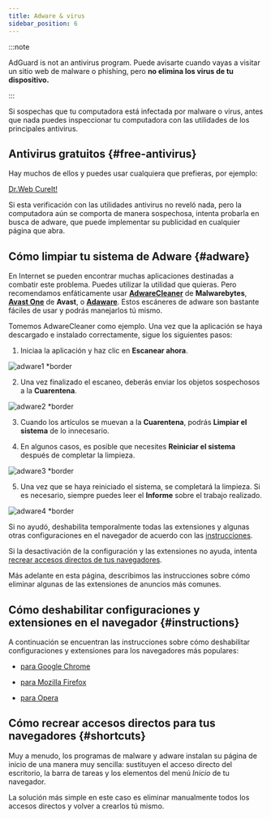 ```yaml
---
title: Adware & virus
sidebar_position: 6
---
```


:::note

AdGuard is not an antivirus program. Puede avisarte cuando vayas a visitar un sitio web de malware o phishing, pero **no elimina los virus de tu dispositivo.**

:::

Si sospechas que tu computadora está infectada por malware o virus, antes que nada puedes inspeccionar tu computadora con las utilidades de los principales antivirus.

## Antivirus gratuitos {#free-antivirus}

Hay muchos de ellos y puedes usar cualquiera que prefieras, por ejemplo:

[Dr.Web CureIt!](http://www.freedrweb.com/cureit/?lng=en)

Si esta verificación con las utilidades antivirus no reveló nada, pero la computadora aún se comporta de manera sospechosa, intenta probarla en busca de adware, que puede implementar su publicidad en cualquier página que abra.

## Cómo limpiar tu sistema de Adware {#adware}

En Internet se pueden encontrar muchas aplicaciones destinadas a combatir este problema. Puedes utilizar la utilidad que quieras. Pero recomendamos enfáticamente usar **[AdwareCleaner](https://www.malwarebytes.com/adwcleaner)** de **Malwarebytes**, **[Avast One](https://www.avast.com/c-adware-removal-tool)** de **Avast**, o **[Adaware](https://www.adaware.com)**. Estos escáneres de adware son bastante fáciles de usar y podrás manejarlos tú mismo.

Tomemos AdwareCleaner como ejemplo. Una vez que la aplicación se haya descargado e instalado correctamente, sigue los siguientes pasos:

1) Iniciaa la aplicación y haz clic en **Escanear ahora**.

![adware1 *border](https://cdn.adtidy.org/content/Kb/ad_blocker/guides/adware1.png)

2) Una vez finalizado el escaneo, deberás enviar los objetos sospechosos a la **Cuarentena**.

![adware2 *border](https://cdn.adtidy.org/content/Kb/ad_blocker/guides/adware2.png)

3) Cuando los artículos se muevan a la **Cuarentena**, podrás **Limpiar el sistema** de lo innecesario.

4) En algunos casos, es posible que necesites **Reiniciar el sistema** después de completar la limpieza.

![adware3 *border](https://cdn.adtidy.org/content/Kb/ad_blocker/guides/adware3.png)

5) Una vez que se haya reiniciado el sistema, se completará la limpieza. Si es necesario, siempre puedes leer el **Informe** sobre el trabajo realizado.

![adware4 *border](https://cdn.adtidy.org/content/Kb/ad_blocker/guides/adware4.png)

Si no ayudó, deshabilita temporalmente todas las extensiones y algunas otras configuraciones en el navegador de acuerdo con las [instrucciones](#instructions).

Si la desactivación de la configuración y las extensiones no ayuda, intenta [recrear accesos directos de tus navegadores](#shortcuts).

Más adelante en esta página, describimos las instrucciones sobre cómo eliminar algunas de las extensiones de anuncios más comunes.

## Cómo deshabilitar configuraciones y extensiones en el navegador {#instructions}

A continuación se encuentran las instrucciones sobre cómo deshabilitar configuraciones y extensiones para los navegadores más populares:

* [para Google Chrome](https://support.google.com/chrome/answer/187443?hl=en)

* [para Mozilla Firefox](https://support.mozilla.org/en-US/kb/disable-or-remove-add-ons)

* [para Opera](https://help.opera.com/en/latest/customization/#extensions)

## Cómo recrear accesos directos para tus navegadores {#shortcuts}

Muy a menudo, los programas de malware y adware instalan su página de inicio de una manera muy sencilla: sustituyen el acceso directo del escritorio, la barra de tareas y los elementos del menú *Inicio* de tu navegador.

La solución más simple en este caso es eliminar manualmente todos los accesos directos y volver a crearlos tú mismo.
